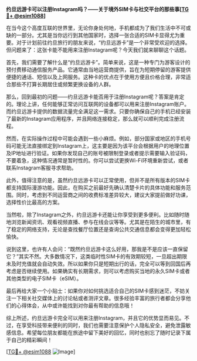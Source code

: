 **约旦远游卡可以注册Instagram吗？——关于境外SIM卡与社交平台的那些事[[TG💪+ @esim1088](https://t.me/s/esim1088)]**

在当今这个高度互联的世界里，无论你身处何地，手机都成为了我们生活中不可或缺的一部分。尤其是当你远行到其他国家时，选择一张合适的SIM卡显得尤为重要。对于计划前往约旦旅行的朋友来说，“约旦远游卡”是一个非常受欢迎的选择。但问题来了：这张卡能不能用来注册Instagram呢？今天我们就来聊聊这个话题。

首先，我们需要了解什么是“约旦远游卡”。简单来说，这是一种专门为游客设计的预付费移动通信服务产品。它通常由当地运营商提供，旨在为短期停留的游客提供便捷的通话、短信以及上网服务。这种卡的优点在于使用方便且价格合理，非常适合那些不打算长期居住或频繁更换设备的人群。

那么，回到最初的问题——约旦远游卡能否用于注册Instagram呢？答案是肯定的。理论上讲，任何能够正常访问互联网的设备都可以用来注册Instagram账户。而约旦远游卡提供的数据流量完全满足这一需求。只要你确保自己的手机已经安装了最新的Instagram应用程序，并且网络连接稳定，那么就可以顺利完成注册流程。

然而，在实际操作过程中可能会遇到一些小麻烦。例如，部分国家或地区的手机号码可能无法直接绑定到Instagram上，这主要是因为该平台会根据用户的地理位置及IP地址进行验证。如果你发现自己的账号被限制登录或者提示需要输入验证码，不要着急，这种情况通常是暂时性的。你可以尝试更换Wi-Fi环境重新尝试，或者联系Instagram客服寻求帮助。

此外，值得注意的是，虽然约旦远游卡可以正常使用，但并不是所有版本的SIM卡都支持国际漫游功能。因此，在购买之前最好先确认清楚卡片的具体功能和服务范围。同时，考虑到不同运营商之间的收费标准差异较大，建议大家提前做好功课，选择性价比最高的方案。

当然啦，除了Instagram之外，约旦远游卡还能让你享受到更多便利。比如随时随地浏览新闻资讯、观看视频直播、参与在线会议等等。尤其是在陌生的城市里，有了稳定的网络支持，无论是查找餐厅位置还是查询公共交通信息都会变得更加轻松愉快。

说到这里，也许有人会问：“既然约旦远游卡这么好用，那我是不是应该一直保留它？”其实不然。大多数情况下，这类临时性SIM卡的有效期较短，一旦超出期限未及时充值就会自动失效。所以如果你只是短期出行的话，完全可以等到回国后再考虑是否继续使用。如果确实有长期需求，则可以考虑购买当地的永久SIM卡或者其他类型的电子SIM卡（eSIM）。

最后再给大家一个小贴士：如果你对如何挑选适合自己的SIM卡感到迷茫，不妨关注一下相关社交媒体上的讨论帖或者测评文章。很多经验丰富的旅行者都会分享他们的心得体会，从中或许能找到对你最有帮助的信息哦！

综上所述，约旦远游卡完全可以用来注册Instagram，并且它的优势显而易见。不过，在享受科技带来便利的同时，我们也需要注意保护个人隐私安全，避免泄露敏感信息。希望每位朋友都能在旅途中留下美好的回忆，同时也别忘了随时记录下属于自己的精彩瞬间！

[[TG💪+ @esim1088](https://t.me/s/esim1088) ![Image](https://i.postimg.cc/4NQfJmqS/Snipaste-2025-05-13-00-14-12.png)]